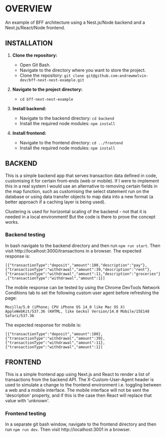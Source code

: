 # OVERVIEW

An example of BFF architecture using a Nest.js/Node backend and a Next.js/React/Node frontend.

## INSTALLATION

1. **Clone the repository:**
   * Open Git Bash.
   * Navigate to the directory where you want to store the project.
   * Clone the repository: `git clone git@github.com:andrewmelvin-dev/bff-next-nest-example.git`

2. **Navigate to the project directory:**
   * `cd bff-next-nest-example`

3. **Install backend:**
   * Navigate to the backend directory: `cd backend`
   * Install the required node modules: `npm install`

4. **Install frontend:**
   * Navigate to the frontend directory: `cd ../frontend`
   * Install the required node modules: `npm install`

## BACKEND

This is a simple backend app that serves transaction data defined in code, customising it for certain front-ends (web
or mobile). If I were to implement this in a real system I would use an alternative to removing certain fields in the
map function, such as customising the select statement run on the database or using data transfer objects to map data
into a new format (a better approach if a caching layer is being used).

Clustering is used for horizontal scaling of the backend - not that it is needed in a local environment! But the code
is there to prove the concept works.

### Backend testing

In bash navigate to the backend directory and then run `npm run start`. Then visit http://localhost:3000/transactions in a browser. The expected response is:

`[{"transactionType":"deposit","amount":100,"description":"pay"},{"transactionType":"withdrawal","amount":39,"description":"rent"},{"transactionType":"withdrawal","amount":11,"description":"groceries"},{"transactionType":"withdrawal","amount":1}]`

The mobile response can be tested by using the Chrome DevTools Network Conditions tab to set the following custom user agent before refreshing the page:

`Mozilla/5.0 (iPhone; CPU iPhone OS 14_0 like Mac OS X) AppleWebKit/537.36 (KHTML, like Gecko) Version/14.0 Mobile/15E148 Safari/537.36`

The expected response for mobile is:

`[{"transactionType":"deposit","amount":100},{"transactionType":"withdrawal","amount":39},{"transactionType":"withdrawal","amount":11},{"transactionType":"withdrawal","amount":1}]`

## FRONTEND

This is a simple frontend app using Next.js and React to render a list of transactions from the backend API. The
X-Custom-User-Agent header is used to simulate a change to the frontend environment i.e. toggling between a web and a
mobile interface. The mobile interface will not be sent the 'description' property, and if this is the case then React
will replace that value with 'unknown'.

### Frontend testing

In a separate git bash window, navigate to the frontend directory and then run `npm run dev`. Then visit http://localhost:3001 in a browser.
